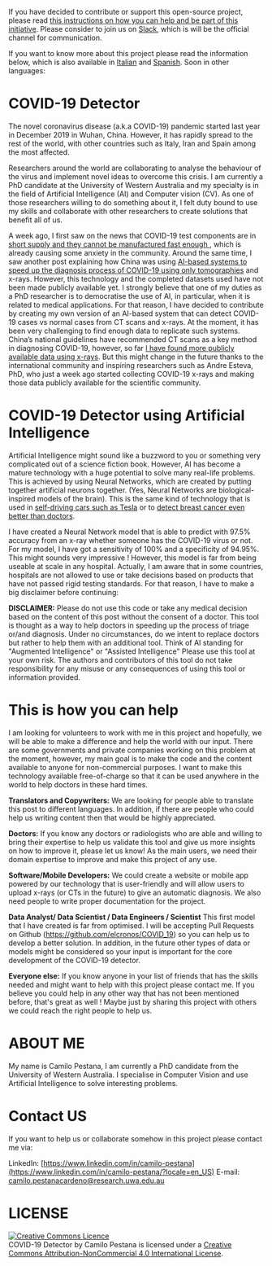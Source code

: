 
If you have decided to contribute or support this open-source project, please read [this instructions on how you can help and be part of this initiative](CONTRIBUTING.md). Please consider to join us on [Slack](https://join.slack.com/t/covid-19detector/shared_invite/zt-cw28jq9g-2FcPBD~zNRYLnVhr34hrRQ), which is will be the official channel for communication.

If you want to know more about this project please read the information below, which is also available in [Italian](README/readme_it.md) and [Spanish](README/readme_es.md). Soon in other languages:

<div class=text-justify>

# COVID-19 Detector
The novel coronavirus disease (a.k.a COVID-19) pandemic started last year in December 2019 in Wuhan, China. However, it has rapidly spread to the rest of the world, with other countries such as Italy, Iran and Spain among the most affected.

Researchers around the world are collaborating to analyse the behaviour of the virus and implement novel ideas to overcome this crisis. I am currently a PhD candidate at the University of Western Australia and my specialty is in the field of Artificial Intelligence (AI) and Computer vision (CV). As one of those researchers willing to do something about it, I felt duty bound to use my skills and collaborate with other researchers to create solutions that benefit all of us.

A week ago, I first saw on the news that COVID-19 test components are in [short supply and they cannot be manufactured fast enough ](https://www.usatoday.com/story/news/2020/03/11/coronavirus-covid-19-response-hurt-by-shortage-testing-components/5013586002/), which is already causing some anxiety in the community. Around the same time, I saw another post explaining how China was using [AI-based systems to speed up the diagnosis process of COVID-19 using only tomographies](https://www.bioworld.com/articles/433530-china-uses-ai-in-medical-imaging-to-speed-up-covid-19-diagnosis) and x-rays. However, this technology and the completed datasets used have not been made publicly available yet. I strongly believe that one of my duties as a PhD researcher is to democratise the use of AI, in particular, when it is related to medical applications. For that reason, I have decided to contribute by creating my own version of an AI-based system that can detect COVID-19 cases vs normal cases from CT scans and x-rays.  At the moment, it has been very challenging to find enough data to replicate such systems. China’s national guidelines have recommended CT scans as a key method in diagnosing COVID-19, however, so far [I have found more publicly available data using x-rays](https://github.com/ieee8023/covid-chestxray-dataset/blob/master/README.md?fbclid=IwAR30yTGBr55WXdCngCoICDENHycmdL2bGwlvl1ckdZM-ucjGH10Uakz7khk). But this might change in the future thanks to the international community and inspiring researchers such as Andre Esteva, PhD, who just a week ago started collecting COVID-19 x-rays and making those data publicly available for the scientific community.

# COVID-19 Detector using Artificial Intelligence

Artificial Intelligence might sound like a buzzword to you or something very complicated out of a science fiction book. However, AI has become a mature technology with a huge potential to solve many real-life problems. This is achieved by using Neural Networks, which are created by putting together artificial neurons together. (Yes, Neural Networks are biological-inspired  models of the brain). This is the same kind of technology that is used in [self-driving cars such as Tesla](https://www.tesla.com/en_AU/autopilotAI) or to [detect breast cancer even better than doctors](https://www.bloomberg.com/news/articles/2020-01-02/google-shows-ai-can-spot-breast-cancer-better-than-doctors).

I have created a Neural Network model that is able to predict with 97.5% accuracy from an x-ray whether someone has the COVID-19 virus or not. For my model, I have got a sensitivity of 100% and a specificity of 94.95%. This might sounds very impressive ! However, this model is far from being useable at scale in any hospital. Actually, I am aware that in some countries, hospitals are not allowed to use or take decisions based on products that have not passed rigid testing standards. For that reason, I have to make a big disclaimer before continuing:

**DISCLAIMER:** Please do not use this code or take any medical decision based on the content of this post without the consent of a doctor. This tool is thought as a way to help doctors in speeding up the process of triage or/and diagnosis. Under no circumstances, do we intent to replace doctors but rather to help them with an additional tool. Think of AI standing for "Augmented Intelligence" or "Assisted Intelligence" Please use this tool at your own risk. The authors and contributors of this tool do not take responsibility for any misuse or any consequences of using this tool or information provided.

# This is how you can help

I am looking for volunteers to work with me in this project and hopefully, we will be able to make a difference and help the world with our input. There are some governments and private companies working on this problem at the moment, however, my main goal is to make the code and the content available to anyone for non-commercial purposes. I want to make this technology available free-of-charge so that it can be used anywhere in the world to help doctors in these hard times.

**Translators and Copywriters:** We are looking for people able to translate this post to different languages. In addition, if there are people who could help us writing content then that would be highly appreciated.

**Doctors:** If you know any doctors or radiologists who are able and willing to bring their expertise to help us validate this tool and give us more insights on how to improve it, please let us know! As the main users, we need their domain expertise to improve and make this project of any use.

**Software/Mobile Developers:** We could create a website or mobile app powered by our technology that is user-friendly and will allow users to upload x-rays (or CTs in the future) to give an automatic diagnosis. We also need people to write proper documentation for the project.

**Data Analyst/ Data Scientist / Data Engineers / Scientist** This first model that I have created is far from optimised. I will be accepting Pull Requests on Github (https://github.com/elcronos/COVID_19) so you can help us to develop a better solution. In addition, in the future other types of data or models might be considered so your input is important for the core development of the COVID-19 detector.

**Everyone else:** If you know anyone in your list of friends that has the skills needed and might want to help with this project please contact me. If you believe you could help in any other way that has not been mentioned before, that's great as well ! Maybe just by sharing this project with others we could reach the right people to help us.

# ABOUT ME

 My name is Camilo Pestana, I am currently a PhD candidate from the University of Western Australia. I specialise in Computer Vision and use Artificial Intelligence to solve interesting problems.

# Contact US

If you want to help us or collaborate somehow in this project please contact me via:

LinkedIn: [https://www.linkedin.com/in/camilo-pestana](https://www.linkedin.com/in/camilo-pestana/?locale=en_US)
E-mail: camilo.pestanacardeno@research.uwa.edu.au

# LICENSE
<a rel="license" href="http://creativecommons.org/licenses/by-nc/4.0/"><img alt="Creative Commons Licence" style="border-width:0" src="https://i.creativecommons.org/l/by-nc/4.0/88x31.png" /></a><br /><span xmlns:dct="http://purl.org/dc/terms/" property="dct:title">COVID-19 Detector</span> by <span xmlns:cc="http://creativecommons.org/ns#" property="cc:attributionName">Camilo Pestana</span> is licensed under a <a rel="license" href="http://creativecommons.org/licenses/by-nc/4.0/">Creative Commons Attribution-NonCommercial 4.0 International License</a>.

</div>
